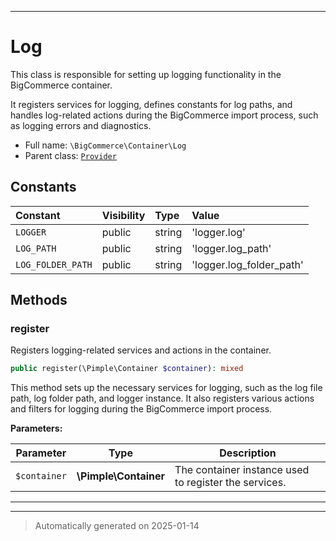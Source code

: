 ***

# Log

This class is responsible for setting up logging functionality in the BigCommerce container.

It registers services for logging, defines constants for log paths, and handles log-related actions
during the BigCommerce import process, such as logging errors and diagnostics.

* Full name: `\BigCommerce\Container\Log`
* Parent class: [`Provider`](./classes/BigCommerce/Container/Provider.md)


## Constants

| Constant | Visibility | Type | Value |
|:---------|:-----------|:-----|:------|
|`LOGGER`|public|string|&#039;logger.log&#039;|
|`LOG_PATH`|public|string|&#039;logger.log_path&#039;|
|`LOG_FOLDER_PATH`|public|string|&#039;logger.log_folder_path&#039;|


## Methods


### register

Registers logging-related services and actions in the container.

```php
public register(\Pimple\Container $container): mixed
```

This method sets up the necessary services for logging, such as the log file path,
log folder path, and logger instance. It also registers various actions and filters
for logging during the BigCommerce import process.






**Parameters:**

| Parameter | Type | Description |
|-----------|------|-------------|
| `$container` | **\Pimple\Container** | The container instance used to register the services. |





***


***
> Automatically generated on 2025-01-14
